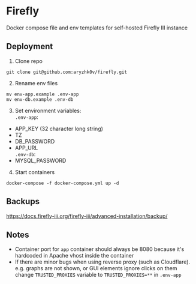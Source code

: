 # Firefly
Docker compose file and env templates for self-hosted Firefly III instance
## Deployment
1. Clone repo
```
git clone git@github.com:aryzhk0v/firefly.git
```
2. Rename env files
```
mv env-app.example .env-app
mv env-db.example .env-db
```
3. Set environment variables:  
`.env-app`:
- APP_KEY (32 character long string)
- TZ
- DB_PASSWORD
- APP_URL  
`.env-db`:
- MYSQL_PASSWORD
4. Start containers
```
docker-compose -f docker-compose.yml up -d
```
## Backups
https://docs.firefly-iii.org/firefly-iii/advanced-installation/backup/

## Notes

- Container port for `app` container should always be 8080 because it's hardcoded in Apache vhost inside the container
- If there are minor bugs when using reverse proxy (such as Cloudflare). e.g. graphs are not shown, or GUI elements ignore clicks on them change `TRUSTED_PROXIES` variable to `TRUSTED_PROXIES=**` in `.env-app`
